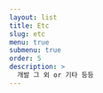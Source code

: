 ```yaml
---
layout: list
title: Etc
slug: etc
menu: true
submenu: true
order: 5
description: >
  개발 그 외 or 기타 등등
---
```

